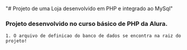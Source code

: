 "# Projeto de uma Loja desenvolvido em PHP e integrado ao MySql"
 ### Projeto desenvolvido no curso básico de PHP da Alura.
 	1. O arquivo de definicao do banco de dados se encontra na raiz do projeto!
